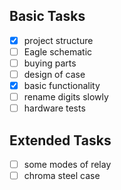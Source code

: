 ## Basic Tasks
- [x] project structure
- [ ] Eagle schematic
- [ ] buying parts
- [ ] design of case
- [x] basic functionality
- [ ] rename digits slowly
- [ ] hardware tests

## Extended Tasks  
- [ ] some modes of relay
- [ ] chroma steel case 
